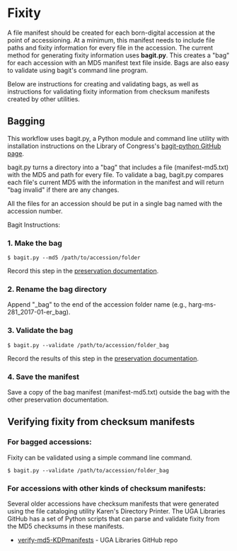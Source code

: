 # Fixity

A file manifest should be created for each born-digital accession at the point of accessioning. At a minimum, this manifest needs to include file paths and fixity information for every file in the accession. The current method for generating fixity information uses **bagit.py**. This creates a "bag" for each accession with an MD5 manifest text file inside. Bags are also easy to validate using bagit's command line program.

Below are instructions for creating and validating bags, as well as instructions for validating fixity information from checksum manifests created by other utilities. 

## Bagging

This workflow uses bagit.py, a Python module and command line utility with installation instructions on the Library of Congress's [bagit-python GitHub page](https://github.com/LibraryOfCongress/bagit-python). 

bagit.py turns a directory into a "bag" that includes a file (manifest-md5.txt) with the MD5 and path for every file. To validate a bag, bagit.py compares each file's current MD5 with the information in the manifest and will return "bag invalid" if there are any changes.

All the files for an accession should be put in a single bag named with the accession number.

Bagit Instructions:


### 1. Make the bag

  `$ bagit.py --md5 /path/to/accession/folder`

Record this step in the [preservation documentation](./preservation-documentation.md).


### 2. Rename the bag directory

Append "\_bag" to the end of the accession folder name (e.g., harg-ms-281_2017-01-er_bag).


### 3. Validate the bag

`$ bagit.py --validate /path/to/accession/folder_bag`

Record the results of this step in the [preservation documentation](./preservation-documentation.md).


### 4. Save the manifest

Save a copy of the bag manifest (manifest-md5.txt) outside the bag with the other preservation documentation.

## Verifying fixity from checksum manifests

### For bagged accessions:

 Fixity can be validated using a simple command line command.

 `$ bagit.py --validate /path/to/accession/folder_bag`


### For accessions with other kinds of checksum manifests:

Several older accessions have checksum manifests that were generated using the file cataloging utility Karen's Directory Printer. The UGA Libraries GitHub has a set of Python scripts that can parse and validate fixity from the MD5 checksums in these manifests. 
 * [verify-md5-KDPmanifests](https://github.com/uga-libraries/verify-md5-KDPmanifests) - UGA Libraries GitHub repo

